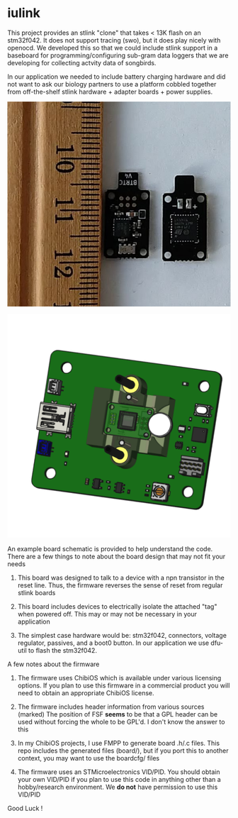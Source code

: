 # iulink
This project provides an stlink "clone" that takes < 13K flash on
an stm32f042.  It does not support tracing (swo), but it does play nicely
with openocd.  We developed this so that we could include stlink support
in a baseboard for programming/configuring sub-gram data loggers that
we are developing for collecting actvity data of songbirds.

In our application we needed to include battery charging hardware and did not
want to ask our biology partners to use a platform cobbled together from
off-the-shelf stlink hardware + adapter boards + power supplies.

![tags](bittagsbothsides.jpg)

![base](tagbaserender.png)


An example board schematic is provided to help understand the code.  There
are a few things to note about the board design that may not fit your needs

 1)  This board was designed to talk to a device with a npn transistor
     in the reset line.  Thus, the firmware reverses the sense of reset
     from regular stlink boards

 2)  This board includes devices to electrically isolate the attached "tag"
     when powered off.  This may or may not be necessary in your application


 3)  The simplest case hardware would be:  stm32f042, connectors, voltage
     regulator, passives, and a boot0 button.   In our application we
     use dfu-util to flash the stm32f042.

A few notes about the firmware

 1) The firmware uses ChibiOS which is available under various licensing
     options.  If you plan to use this firmware in a commercial product
     you will need to obtain an appropriate ChibiOS license.


 2) The firmware includes header information from various sources (marked)
    The position of FSF **seems** to be that a GPL header can be used without
    forcing the whole to be GPL'd.  I don't know the answer to this

 3) In my ChibiOS projects, I use FMPP to generate board .h/.c files.  This
    repo includes the generated files (board/), but if you port this to another
    context, you may want to use the boardcfg/ files

 4) The firmware uses an STMicroelectronics VID/PID.  You should obtain
    your own VID/PID if you plan to use this code in anything other than
    a hobby/research environment.  We **do not** have permission to use
    this VID/PID

Good Luck !
